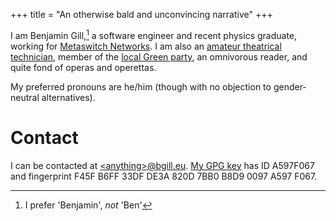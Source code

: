 +++
title = "An otherwise bald and unconvincing narrative"
+++

I am Benjamin Gill,[^1] a software engineer and recent physics graduate, working for [Metaswitch Networks](https://www.metaswitch.com/). I am also an [amateur theatrical technician](https://www.camdram.net/people/benjamin-gill), member of the [local Green party](https://www.enfieldgreens.org.uk/), an omnivorous reader, and quite fond of operas and operettas.

[^1]: I prefer 'Benjamin', _not_ 'Ben'

My preferred pronouns are he/him (though with no objection to gender-neutral alternatives).

# Contact

I can be contacted at [\<anything>@bgill.eu](mailto:website@bgill.eu). [My GPG key](https://pgp.mit.edu/pks/lookup?op=vindex&search=0xB8D90097A597F067) has ID A597F067 and fingerprint F45F B6FF 33DF DE3A 820D 7BB0 B8D9 0097 A597 F067.
